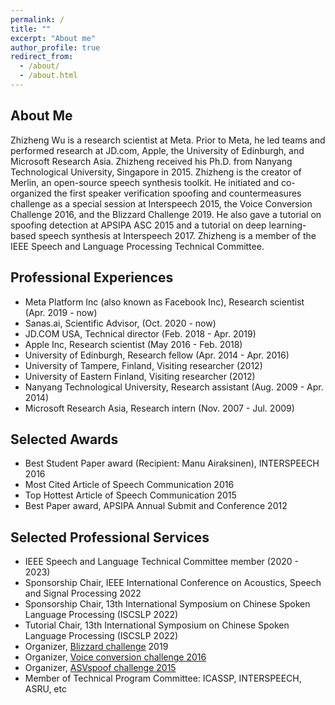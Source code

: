 ```yaml
---
permalink: /
title: ""
excerpt: "About me"
author_profile: true
redirect_from: 
  - /about/
  - /about.html
---
```


## About Me

Zhizheng Wu is a research scientist at Meta. Prior to Meta, he led teams and performed research at JD.com, Apple, the University of Edinburgh, and Microsoft Research Asia. Zhizheng received his Ph.D. from Nanyang Technological University, Singapore in 2015. Zhizheng is the creator of Merlin, an open-source speech synthesis toolkit. He initiated and co-organized the first speaker verification spoofing and countermeasures challenge as a special session at Interspeech 2015, the Voice Conversion Challenge 2016, and the Blizzard Challenge 2019. He also gave a tutorial on spoofing detection at APSIPA ASC 2015 and a tutorial on deep learning-based speech synthesis at Interspeech 2017. Zhizheng is a member of the IEEE Speech and Language Processing Technical Committee.


## Professional Experiences
- Meta Platform Inc (also known as Facebook Inc), Research scientist (Apr. 2019 - now)
- Sanas.ai, Scientific Advisor, (Oct. 2020 - now)
- JD.COM USA, Technical director (Feb. 2018 - Apr. 2019)
- Apple Inc, Research scientist (May 2016 - Feb. 2018)
- University of Edinburgh, Research fellow (Apr. 2014 - Apr. 2016)
- University of Tampere, Finland, Visiting researcher (2012)
- University of Eastern Finland, Visiting researcher (2012)
- Nanyang Technological University, Research assistant (Aug. 2009 - Apr. 2014)
- Microsoft Research Asia, Research intern (Nov. 2007 - Jul. 2009)

## Selected Awards
- Best Student Paper award (Recipient: Manu Airaksinen), INTERSPEECH 2016
- Most Cited Article of Speech Communication 2016
- Top Hottest Article of Speech Communication 2015
- Best Paper award, APSIPA Annual Submit and Conference 2012

## Selected Professional Services
- IEEE Speech and Language Technical Committee member (2020 - 2023)
- Sponsorship Chair, IEEE International Conference on Acoustics, Speech and Signal Processing 2022
- Sponsorship Chair, 13th International Symposium on Chinese Spoken Language Processing (ISCSLP 2022)
- Tutorial Chair, 13th International Symposium on Chinese Spoken Language Processing (ISCSLP 2022)
- Organizer, [Blizzard challenge](https://www.synsig.org/index.php/Blizzard_Challenge_2019) 2019
- Organizer, [Voice conversion challenge 2016](http://www.vc-challenge.org/vcc2016/index.html)
- Organizer, [ASVspoof challenge 2015](https://www.asvspoof.org/index2015.html)
- Member of Technical Program Committee: ICASSP, INTERSPEECH, ASRU, etc 

